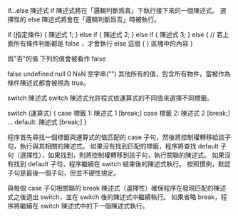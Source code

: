 if...else 陳述式
if 陳述式將在「邏輯判斷爲真」下執行接下來的一個陳述式。
選擇性的 else 陳述式將會在「邏輯判斷爲否」時被執行。 

if (指定條件) {
  陳述式 1;
} else if {
  陳述式 2;
} else if {
  陳述式 3;
} else {
  // 若上面所有條件判斷都是 false ，才會執行 else 這個 { } 區塊中的內容
}

爲"否"的值
下列的值會被看作 false

false
undefined
null
0
NaN
空字串("")
其他所有的值，包含所有物件，當被作為條件陳述式都會被視為 true。

switch 陳述式
switch 陳述式允許程式依運算式的不同值來選擇不同標籤。

switch (運算式) {
  case 標籤 1:
    陳述式 1
    [break;]
  case 標籤 2:
    陳述式 2
    [break;]
    ...
  default:
    陳述式
    [break;]
}

程序首先尋找一個標籤與運算式的值匹配的 case 子句，然後將控制權轉移給該子句，執行與其相關的陳述式。 
如果沒有找到匹配的標籤，程序將查找 default 子句（選擇性），如果找到，則將控制權轉移到該子句，執行關聯的陳述式。 
如果沒有找到 default 子句，程序繼續在 switch 結束後的陳述式執行。 
按照慣例，默認子句是最後一個子句，但並不硬性規定。

與每個 case 子句相關聯的 break 陳述式（選擇性）確保程序在發現匹配的陳述式之後退出 switch，並在 switch 後的陳述式中繼續執行。 
如果省略 break，程序將繼續在 switch 陳述式中的下一個陳述式執行。

